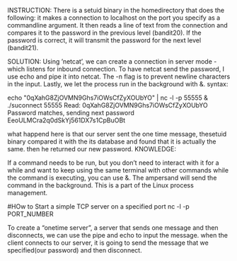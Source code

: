INSTRUCTION:
There is a setuid binary in the homedirectory that does the following: it makes a connection to localhost on the port you specify as a commandline argument. It then reads a line of text from the connection and compares it to the password in the previous level (bandit20). If the password is correct, it will transmit the password for the next level (bandit21).

SOLUTION:
Using ’netcat’, we can create a connection in server mode - which listens for inbound connection. To have netcat send the password, I use echo and pipe it into netcat. The -n flag is to prevent newline characters in the input. Lastly, we let the process run in the background with &.
syntax:

 echo "0qXahG8ZjOVMN9Ghs7iOWsCfZyXOUbYO" | nc -l -p 55555 &
./suconnect 55555
Read: 0qXahG8ZjOVMN9Ghs7iOWsCfZyXOUbYO
Password matches, sending next password
EeoULMCra2q0dSkYj561DX7s1CpBuOBt

what happend here is that our server sent the one time message, thesetuid  binary compared it with the its database and found that it is actually the same. then he returned our new password.
KNOWLEDGE:

If a command needs to be run, but you don’t need to interact with it for a while and want to keep using the same terminal with other commands while the command is executing, you can use &. The ampersand will send the command in the background. This is a part of the Linux process management.


#HOw to Start a simple TCP server on a specified port
nc -l -p PORT_NUMBER

To create a “onetime server”, a server that sends one message and then disconnects, we can use the pipe and echo to input the message.
when the client connects to our server, it is going to send the message that we specified(our password) and then disconnect.
